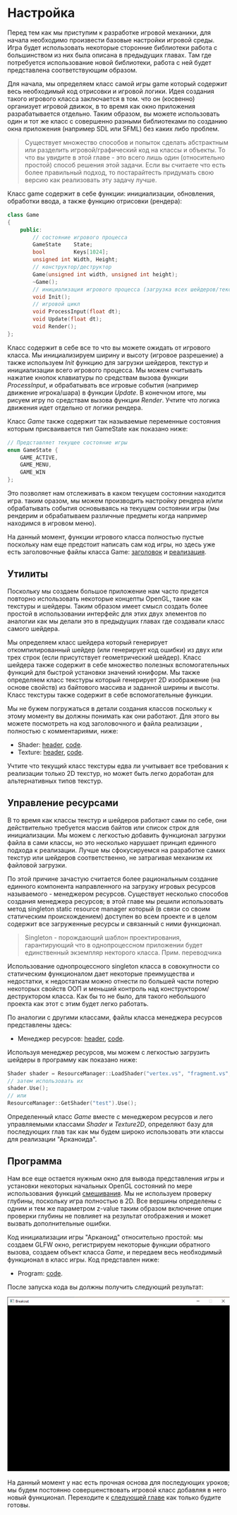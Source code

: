 # Настройка

Перед тем как мы приступим к разработке игровой механики, для начала необходимо произвести базовые настройки игровой среды. Игра будет использовать некоторые сторонние библиотеки работа с большинством из них была описана в предыдущих главах. Там где потребуется использование новой библиотеки, работа с ней будет представлена соответствующим образом.

Для начала, мы определяем класс самой игры game который содержит весь необходимый код отрисовки и игровой логики. Идея создания такого игрового класса заключается в том. что он \(косвенно\) организует игровой движок, в то время как окно приложения разрабатывается отдельно. Таким образом, вы можете использовать один и тот же класс с совершенно разными библиотеками по созданию окна приложения \(например SDL или SFML\) без каких либо проблем.

> Существует множество способов и попыток сделать абстрактным или разделить игровой/графический код на классы и объекты. То что вы увидите в этой главе - это всего лишь один \(относительно простой\) способ решения этой задачи. Если вы считаете что есть более правильный подход, то постарайтесть придумать свою версию как реализовать эту задачу лучше.

Класс game содержит в себе функции: инициализации, обновления, обработки ввода, а также функцию отрисовки \(рендера\):

```cpp
class Game
{
    public:
        // состояние игрового процесса
        GameState    State;	
        bool         Keys[1024];
        unsigned int Width, Height;
        // конструктор/деструктор
        Game(unsigned int width, unsigned int height);
        ~Game();
        // инициализация игрового процесса (загрузка всех шейдеров/текструр/уровней)
        void Init();
        // игровой цикл
        void ProcessInput(float dt);
        void Update(float dt);
        void Render();
};
```

Класс содержит в себе все то что вы можете ожидать от игрового класса. Мы инициализируем ширину и высоту \(игровое разрешение\) а также используем *Init* функцию для загрузки шейдеров, текстур и  инициализации всего игрового процесса. Мы можем считывать нажатие кнопок клавиатуры по средствам вызова функции *ProcessInput*, и обрабатывать все игровые события \(например движение игрока\/шара\) в функции *Update*. В конечном итоге, мы рисуем игру по средствам вызова функции *Render*. Учтите что логика движения идет отдельно от логики рендера.

Класс *Game* также содержит так называемые переменные состояния которым присваивается тип GameState как показано ниже:

```cpp
// Представляет текущее состояние игры
enum GameState {
    GAME_ACTIVE,
    GAME_MENU,
    GAME_WIN
}; 
```

Это позволяет нам отслеживать в каком текущем состоянии находится игра. таким оразом, мы можем производить настройку рендера и\/или обрабатывать события основываясь на текущем состоянии игры \(мы рендерим и обрабатываем различные предметы когда например находимся в игровом меню\).

На данный момент, функции игрового класса полностью пустые поскольку нам еще предстоит написать сам код игры, но здесь уже есть заголовочные файлы класса Game: [заголовок](game.h) и [реализация](game.cpp).

## Утилиты

Поскольку мы создаем большое приложение нам часто придется повторно использовать некоторые концепты OpenGL, такие как текстуры и шейдеры. Таким образом имеет смысл создать более простой в использовании интерфейс для этих двух элементов по аналогии как мы делали это в предыдущих главах где создавали класс самого шейдера.

Мы определяем класс шейдера который генерирует откомпилированный шейдер \(или генерирует код ошибки\) из двух или трех строк \(если присутствует геометрический шейдер\). Класс шейдера также содержит в себе множество полезных вспомогательных функций  для быстрой установки значений юниформ. Мы также определяем класс текстуры  который генерирует 2D изображение \(на основе свойств\) из байтового массива и заданной ширины и высоты. Класс текстуры также содержит в себе вспомогательные функции.

Мы не бужем погружаться в детали создания классов поскольку к этому моменту вы должны понимать как они работают. Для этого вы можете посмотреть на код заголовочного и файла реализации , полностью с комментариями, ниже:

- Shader: [header](shader.h), [code](shader.cpp).
- Texture: [header](texture.h), [code](texture.cpp).

Учтите что текущий класс текстуры едва ли учитывает все требования к реализации только 2D текстур, но может быть легко доработан для альтернативных типов текстур.

## Управление ресурсами

В то время как классы текстур и шейдеров работают сами по себе, они действительно требуется массив байтов или список строк для инициализации. Мы можем с легкостью добавить функционал загрузки файла в сами классы, но это несколько нарушает принцип единного подхода к реализации. Лучше мы сфокусируемся на разработке самих текстур или шейдеров соответственно, не затрагивая механизм их файловой загрузки.

По этой причине зачастую считается более рациональным создание единного компонента направленного на загрузку игровых ресурсов называемого - менеджером ресурсов. Существует несколько способов создания менеджера ресурсов; в этой главе мы решили использовать метод singleton static resource manager который \(в связи со своим статическим происхождением\) доступен во всем проекте и в целом содержит все загруженные ресурсы и связанный с ними функционал. 

>Singleton - порождающий шаблон проектирования, гарантирующий что в однопроцессном приложении будет единственный экземпляр некторого класса. Прим. переводчика

Использование однопроцессного singleton класса в совокупности со статическим функционалом дает некоторые преимущества и недостатки, к недостаткам можно отнести по большей части потерю некоторых свойств ООП и меньший контроль над конструктором\/деструктором класса. Как бы то не было, для такого небольшого проекта как этот с этим будет легко работать.

По аналогии с другими классами, файлы класса менеджера ресурсов представлены здесь:

- Менеджер ресурсов: [header](resource_manager.h), [code](resource_manager.cpp).

Используя менеджер ресурсов, мы можем с легкостью загрузить шейдеры в программу как показано ниже:

```cpp
Shader shader = ResourceManager::LoadShader("vertex.vs", "fragment.vs", nullptr, "test");
// затем использовать их
shader.Use();
// или
ResourceManager::GetShader("test").Use();
```

Определенный класс *Game* вместе с менеджером ресурсов и лего управляемыми классами *Shader* и *Texture2D*, определяют базу для последующих глав так как мы будем широко использовать эти классы для реализации "Арканоида".

## Программа 

Нам все еще остается нужным окно для вывода представления игры и установки некоторых начальных OpenGL состояний по мере использования функций [смешивания](../../../part%204/chapter%203/text.md). Мы не используем проверку глубины, поскольку игра полностью в 2D. Все вершины определены с одним и тем же параметром z-value таким образом включение  опции проверки глубины не повлияет на результат отображения и может вызвать дополнительные ошибки.

Код инициализации игры "Арканоид" относительно простой: мы создаем GLFW окно, регистрируем некоторые функции обратного вызова, создаем объект класса *Game*, и передаем весь необходимый функционал в класс игры. Код представлен ниже:

- Program: [code](program.cpp).

После запуска кода вы должны получить следующий результат:

![](0.png)

На данный момент у нас есть прочная основа для последующих уроков; мы будем постоянно совершенствовать игровой класс добавляя в него новый функционал. Переходите к  [следующей главе](../../chapter%203/section%203/text.md) как только будите готовы.
